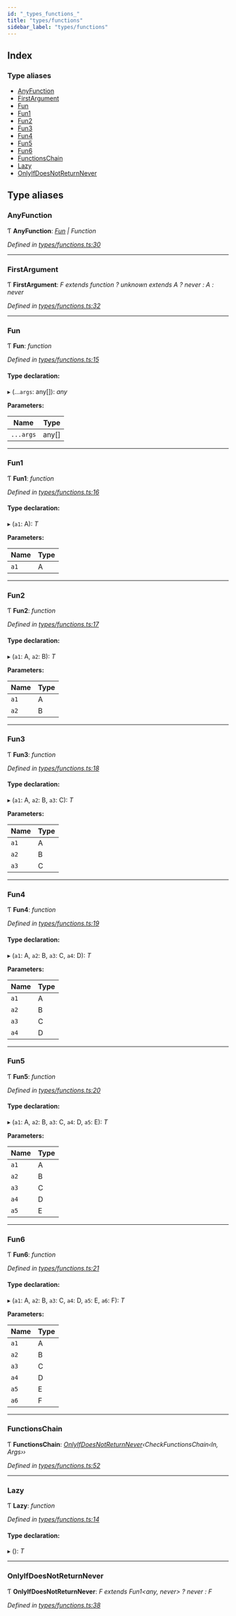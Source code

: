 ```yaml
---
id: "_types_functions_"
title: "types/functions"
sidebar_label: "types/functions"
---
```


## Index

### Type aliases

* [AnyFunction](_types_functions_.md#anyfunction)
* [FirstArgument](_types_functions_.md#firstargument)
* [Fun](_types_functions_.md#fun)
* [Fun1](_types_functions_.md#fun1)
* [Fun2](_types_functions_.md#fun2)
* [Fun3](_types_functions_.md#fun3)
* [Fun4](_types_functions_.md#fun4)
* [Fun5](_types_functions_.md#fun5)
* [Fun6](_types_functions_.md#fun6)
* [FunctionsChain](_types_functions_.md#functionschain)
* [Lazy](_types_functions_.md#lazy)
* [OnlyIfDoesNotReturnNever](_types_functions_.md#onlyifdoesnotreturnnever)

## Type aliases

###  AnyFunction

Ƭ **AnyFunction**: *[Fun](_types_functions_.md#fun) | Function*

*Defined in [types/functions.ts:30](https://github.com/fponticelli/tempo/blob/master/std/src/types/functions.ts#L30)*

___

###  FirstArgument

Ƭ **FirstArgument**: *F extends function ? unknown extends A ? never : A : never*

*Defined in [types/functions.ts:32](https://github.com/fponticelli/tempo/blob/master/std/src/types/functions.ts#L32)*

___

###  Fun

Ƭ **Fun**: *function*

*Defined in [types/functions.ts:15](https://github.com/fponticelli/tempo/blob/master/std/src/types/functions.ts#L15)*

#### Type declaration:

▸ (...`args`: any[]): *any*

**Parameters:**

Name | Type |
------ | ------ |
`...args` | any[] |

___

###  Fun1

Ƭ **Fun1**: *function*

*Defined in [types/functions.ts:16](https://github.com/fponticelli/tempo/blob/master/std/src/types/functions.ts#L16)*

#### Type declaration:

▸ (`a1`: A): *T*

**Parameters:**

Name | Type |
------ | ------ |
`a1` | A |

___

###  Fun2

Ƭ **Fun2**: *function*

*Defined in [types/functions.ts:17](https://github.com/fponticelli/tempo/blob/master/std/src/types/functions.ts#L17)*

#### Type declaration:

▸ (`a1`: A, `a2`: B): *T*

**Parameters:**

Name | Type |
------ | ------ |
`a1` | A |
`a2` | B |

___

###  Fun3

Ƭ **Fun3**: *function*

*Defined in [types/functions.ts:18](https://github.com/fponticelli/tempo/blob/master/std/src/types/functions.ts#L18)*

#### Type declaration:

▸ (`a1`: A, `a2`: B, `a3`: C): *T*

**Parameters:**

Name | Type |
------ | ------ |
`a1` | A |
`a2` | B |
`a3` | C |

___

###  Fun4

Ƭ **Fun4**: *function*

*Defined in [types/functions.ts:19](https://github.com/fponticelli/tempo/blob/master/std/src/types/functions.ts#L19)*

#### Type declaration:

▸ (`a1`: A, `a2`: B, `a3`: C, `a4`: D): *T*

**Parameters:**

Name | Type |
------ | ------ |
`a1` | A |
`a2` | B |
`a3` | C |
`a4` | D |

___

###  Fun5

Ƭ **Fun5**: *function*

*Defined in [types/functions.ts:20](https://github.com/fponticelli/tempo/blob/master/std/src/types/functions.ts#L20)*

#### Type declaration:

▸ (`a1`: A, `a2`: B, `a3`: C, `a4`: D, `a5`: E): *T*

**Parameters:**

Name | Type |
------ | ------ |
`a1` | A |
`a2` | B |
`a3` | C |
`a4` | D |
`a5` | E |

___

###  Fun6

Ƭ **Fun6**: *function*

*Defined in [types/functions.ts:21](https://github.com/fponticelli/tempo/blob/master/std/src/types/functions.ts#L21)*

#### Type declaration:

▸ (`a1`: A, `a2`: B, `a3`: C, `a4`: D, `a5`: E, `a6`: F): *T*

**Parameters:**

Name | Type |
------ | ------ |
`a1` | A |
`a2` | B |
`a3` | C |
`a4` | D |
`a5` | E |
`a6` | F |

___

###  FunctionsChain

Ƭ **FunctionsChain**: *[OnlyIfDoesNotReturnNever](_types_functions_.md#onlyifdoesnotreturnnever)‹CheckFunctionsChain‹In, Args››*

*Defined in [types/functions.ts:52](https://github.com/fponticelli/tempo/blob/master/std/src/types/functions.ts#L52)*

___

###  Lazy

Ƭ **Lazy**: *function*

*Defined in [types/functions.ts:14](https://github.com/fponticelli/tempo/blob/master/std/src/types/functions.ts#L14)*

#### Type declaration:

▸ (): *T*

___

###  OnlyIfDoesNotReturnNever

Ƭ **OnlyIfDoesNotReturnNever**: *F extends Fun1<any, never> ? never : F*

*Defined in [types/functions.ts:38](https://github.com/fponticelli/tempo/blob/master/std/src/types/functions.ts#L38)*
